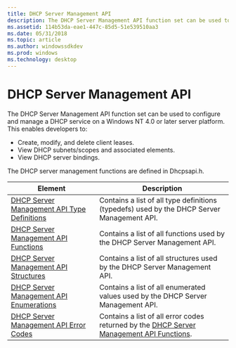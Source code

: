 ```yaml
---
title: DHCP Server Management API
description: The DHCP Server Management API function set can be used to configure and manage a DHCP service on a Windows \ 160;NT 4.0 or later server platform.
ms.assetid: 114b53da-eae1-447c-85d5-51e539510aa3
ms.date: 05/31/2018
ms.topic: article
ms.author: windowssdkdev
ms.prod: windows
ms.technology: desktop
---
```


# DHCP Server Management API

The DHCP Server Management API function set can be used to configure and manage a DHCP service on a Windows NT 4.0 or later server platform. This enables developers to:

-   Create, modify, and delete client leases.
-   View DHCP subnets/scopes and associated elements.
-   View DHCP server bindings.

The DHCP server management functions are defined in Dhcpsapi.h.



| Element                                                                                    | Description                                                                                                                          |
|--------------------------------------------------------------------------------------------|--------------------------------------------------------------------------------------------------------------------------------------|
| [DHCP Server Management API Type Definitions](dhcp-server-management-type-definitions.md) | Contains a list of all type definitions (typedefs) used by the DHCP Server Management API.                                           |
| [DHCP Server Management API Functions](dhcp-server-management-api-functions.md)           | Contains a list of all functions used by the DHCP Server Management API.                                                             |
| [DHCP Server Management API Structures](dhcp-server-management-api-structures.md)         | Contains a list of all structures used by the DHCP Server Management API.                                                            |
| [DHCP Server Management API Enumerations](dhcp-server-management-api-enumerations.md)     | Contains a list of all enumerated values used by the DHCP Server Management API.                                                     |
| [DHCP Server Management API Error Codes](dhcp-server-management-api-error-codes.md)       | Contains a list of all error codes returned by the [DHCP Server Management API Functions](dhcp-server-management-api-functions.md). |



 

 

 




